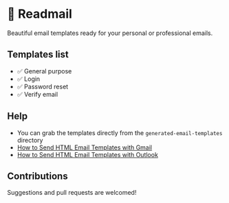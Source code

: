 # 🌟 Readmail

Beautiful email templates ready for your personal or professional emails.

## Templates list

- ✅ General purpose
- ✅ Login
- ✅ Password reset
- ✅ Verify email

## Help

- You can grab the templates directly from the `generated-email-templates` directory
- [How to Send HTML Email Templates with Gmail](https://www.youtube.com/watch?v=0PeC_cA94-4)
- [How to Send HTML Email Templates with Outlook](https://www.youtube.com/watch?v=1k3cICh70Ug)

## Contributions

Suggestions and pull requests are welcomed!
